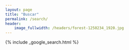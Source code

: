 ```yaml
---
layout: page
title: "Buscar"
permalink: /search/
header:
    image_fullwidth: /headers/forest-1250234_1920.jpg
---
```


{% include _google_search.html %}
